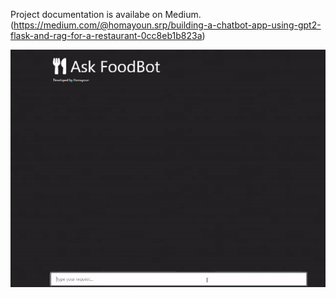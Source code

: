 Project documentation is availabe on Medium. (https://medium.com/@homayoun.srp/building-a-chatbot-app-using-gpt2-flask-and-rag-for-a-restaurant-0cc8eb1b823a)

<img src="demo.gif"/>
